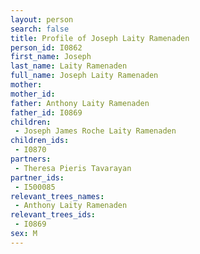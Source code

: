 ```yaml
---
layout: person
search: false
title: Profile of Joseph Laity Ramenaden
person_id: I0862
first_name: Joseph
last_name: Laity Ramenaden
full_name: Joseph Laity Ramenaden
mother: 
mother_id: 
father: Anthony Laity Ramenaden
father_id: I0869
children:
 - Joseph James Roche Laity Ramenaden
children_ids:
 - I0870
partners:
 - Theresa Pieris Tavarayan
partner_ids:
 - I500085
relevant_trees_names:
 - Anthony Laity Ramenaden
relevant_trees_ids:
 - I0869
sex: M
---
```


